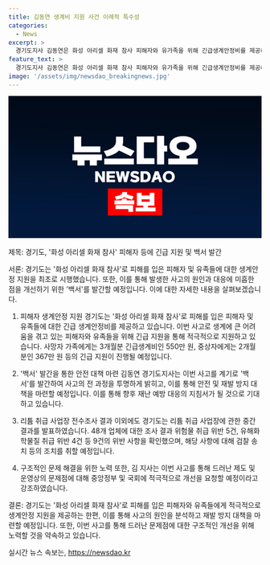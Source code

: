 ```yaml
---
title: 김동연 생계비 지원 사건 이례적 특수성
categories:
  - News
excerpt: >
  경기도지사 김동연은 화성 아리셀 화재 참사 피해자와 유가족을 위해 긴급생계안정비를 제공하고, 참사의 원인과 대응에 대한 백서를 발간한다. 또한 이를 계기로 산업안전과 이주노동자 문제에 대한 새로운 기준을 만들 계획이며, 리튬 취급 사업장의 위반 사항에 대처하기 위해 검찰 송치 등의 조치를 취했다. 또한, 이민사회국을 신설하여 외국인 및 이주노동자들에 대한 종합적인 계획을 세우겠다고 밝혔다.
feature_text: >
  경기도지사 김동연은 화성 아리셀 화재 참사 피해자와 유가족을 위해 긴급생계안정비를 제공하고, 참사의 원인과 대응에 대한 백서를 발간한다. 또한 이를 계기로 산업안전과 이주노동자 문제에 대한 새로운 기준을 만들 계획이며, 리튬 취급 사업장의 위반 사항에 대처하기 위해 검찰 송치 등의 조치를 취했다. 또한, 이민사회국을 신설하여 외국인 및 이주노동자들에 대한 종합적인 계획을 세우겠다고 밝혔다.
image: '/assets/img/newsdao_breakingnews.jpg'
---
```


<p><img src="/assets/img/newsdao_breakingnews.jpg" alt="bookingtag 속보" /></p>

<p>제목: 경기도, '화성 아리셀 화재 참사' 피해자 등에 긴급 지원 및 백서 발간</p>

<p>서론:
경기도는 '화성 아리셀 화재 참사'로 피해를 입은 피해자 및 유족들에 대한 생계안정 지원을 최초로 시행했습니다. 또한, 이를 통해 발생한 사고의 원인과 대응에 미흡한 점을 개선하기 위한 '백서'를 발간할 예정입니다. 이에 대한 자세한 내용을 살펴보겠습니다.</p>

<ol>
<li><p>피해자 생계안정 지원
경기도는 '화성 아리셀 화재 참사'로 피해를 입은 피해자 및 유족들에 대한 긴급 생계안정비를 제공하고 있습니다. 이번 사고로 생계에 큰 어려움을 겪고 있는 피해자와 유족들을 위해 긴급 지원을 통해 적극적으로 지원하고 있습니다. 사망자 가족에게는 3개월분 긴급생계비인 550만 원, 중상자에게는 2개월분인 367만 원 등의 긴급 지원이 진행될 예정입니다.</p></li>
<li><p>'백서' 발간을 통한 안전 대책 마련
김동연 경기도지사는 이번 사고를 계기로 '백서'를 발간하여 사고의 전 과정을 투명하게 밝히고, 이를 통해 안전 및 재발 방지 대책을 마련할 예정입니다. 이를 통해 향후 재난 예방 대응의 지침서가 될 것으로 기대하고 있습니다.</p></li>
<li><p>리튬 취급 사업장 전수조사 결과
이외에도 경기도는 리튬 취급 사업장에 관한 중간 결과를 발표하였습니다. 48개 업체에 대한 조사 결과 위험물 취급 위반 5건, 유해화학물질 취급 위반 4건 등 9건의 위반 사항을 확인했으며, 해당 사항에 대해 검찰 송치 등의 조치를 취할 예정입니다.</p></li>
<li><p>구조적인 문제 해결을 위한 노력
또한, 김 지사는 이번 사고를 통해 드러난 제도 및 운영상의 문제점에 대해 중앙정부 및 국회에 적극적으로 개선을 요청할 예정이라고 강조하였습니다.</p></li>
</ol>

<p>결론:
경기도는 '화성 아리셀 화재 참사'로 피해를 입은 피해자와 유족들에게 적극적으로 생계안정 지원을 제공하는 한편, 이를 통해 사고의 원인을 분석하고 재발 방지 대책을 마련할 예정입니다. 또한, 이번 사고를 통해 드러난 문제점에 대한 구조적인 개선을 위해 노력할 것을 약속하고 있습니다.</p>
실시간 뉴스 속보는, <a href="https://newsdao.kr" rel="dofollow">https://newsdao.kr</a>


